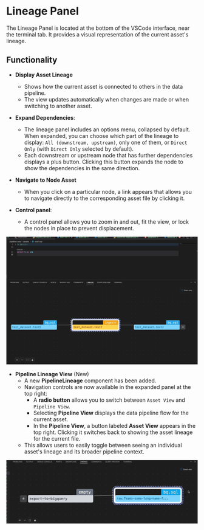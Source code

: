 # Lineage Panel

The Lineage Panel is located at the bottom of the VSCode interface, near the terminal tab. It provides a visual representation of the current asset's lineage.

## Functionality
- **Display Asset Lineage**
    - Shows how the current asset is connected to others in the data pipeline.
    - The view updates automatically when changes are made or when switching to another asset.

- **Expand Dependencies**: 
    - The lineage panel includes an options menu, collapsed by default. When expanded, you can choose which part of the lineage to display: `All (downstream, upstream)`, only one of them, or `Direct Only` (with `Direct Only` selected by default).
    - Each downstream or upstream node that has further dependencies displays a plus button. Clicking this button expands the node to show the dependencies in the same direction.

- **Navigate to Node Asset**  
    - When you click on a particular node, a link appears that allows you to navigate directly to the corresponding asset file by clicking it.

- **Control panel**: 
    - A control panel allows you to zoom in and out, fit the view, or lock the nodes in place to prevent displacement.

![Bruin Lineage Panel](../../public/vscode-extension/panels/lineage-panel/lineage-panel-with-options.gif)

- **Pipeline Lineage View** (New)  
    - A new **PipelineLineage** component has been added.
    - Navigation controls are now available in the expanded panel at the top right:
        - A **radio button** allows you to switch between `Asset View` and `Pipeline View`.
        - Selecting **Pipeline View** displays the data pipeline flow for the current asset.
        - In the **Pipeline View**, a button labeled **Asset View** appears in the top right. Clicking it switches back to showing the asset lineage for the current file.
    - This allows users to easily toggle between seeing an individual asset's lineage and its broader pipeline context.

![Bruin Lineage Panel](../../public/vscode-extension/panels/lineage-panel/pipeline-lineage-view.gif)


 

